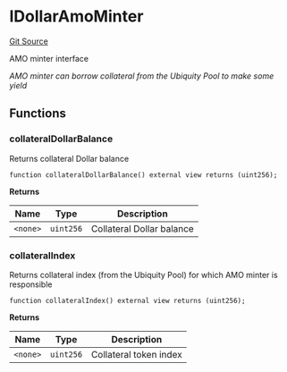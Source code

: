 # IDollarAmoMinter
[Git Source](https://github.com/ubiquity/ubiquity-dollar/blob/cbd28a4612a3e634eb46789c9d7030bc45955983/src/dollar/interfaces/IDollarAmoMinter.sol)

AMO minter interface

*AMO minter can borrow collateral from the Ubiquity Pool to make some yield*


## Functions
### collateralDollarBalance

Returns collateral Dollar balance


```solidity
function collateralDollarBalance() external view returns (uint256);
```
**Returns**

|Name|Type|Description|
|----|----|-----------|
|`<none>`|`uint256`|Collateral Dollar balance|


### collateralIndex

Returns collateral index (from the Ubiquity Pool) for which AMO minter is responsible


```solidity
function collateralIndex() external view returns (uint256);
```
**Returns**

|Name|Type|Description|
|----|----|-----------|
|`<none>`|`uint256`|Collateral token index|


